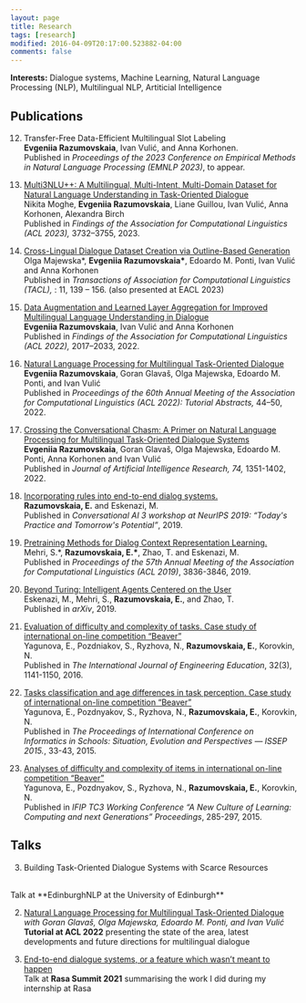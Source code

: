 ```yaml
---
layout: page
title: Research
tags: [research]
modified: 2016-04-09T20:17:00.523882-04:00
comments: false
---
```


**Interests:** Dialogue systems, Machine Learning, Natural Language Processing (NLP), Multilingual NLP, Artiticial Intelligence


## Publications

12. Transfer-Free Data-Efficient Multilingual Slot Labeling<br/>
<b>Evgeniia Razumovskaia</b>, Ivan Vulić, and Anna Korhonen.<br/>
Published in <i>Proceedings of the 2023 Conference on Empirical Methods in Natural Language Processing (EMNLP 2023)</i>, to appear.

11. [Multi3NLU++: A Multilingual, Multi-Intent, Multi-Domain Dataset for Natural Language Understanding in Task-Oriented Dialogue](https://aclanthology.org/2023.findings-acl.230.pdf)<br/>
Nikita Moghe, <b>Evgeniia Razumovskaia</b>, Liane Guillou, Ivan Vulić, Anna Korhonen, Alexandra Birch<br/>
Published in <i>Findings of 
the Association for Computational Linguistics (ACL 2023), </i> 3732–3755, 2023.

10. [Cross-Lingual 
Dialogue Dataset Creation via Outline-Based Generation](https://aclanthology.org/2023.tacl-1.9.pdf)<br/>
Olga Majewska\*, <b>Evgeniia Razumovskaia\*</b>, Edoardo M. Ponti, Ivan Vulić and Anna Korhonen<br/>
Published in <i>Transactions of Association for Computational Linguistics (TACL), </i>: 11, 139 – 156. (also presented at EACL 2023)

9. [Data Augmentation and Learned Layer Aggregation for Improved Multilingual Language Understanding in Dialogue](https://aclanthology.org/2022.findings-acl.160/)<br/>
**Evgeniia Razumovskaia**, Ivan Vulić and Anna Korhonen<br/> 
Published in <i>Findings of 
the Association for Computational Linguistics (ACL 2022), </i> 2017–2033, 2022.


8. [Natural Language 
Processing for Multilingual Task-Oriented Dialogue](https://aclanthology.org/2022.acl-tutorials.8/)<br/>
**Evgeniia Razumovskaia**, Goran Glavaš, Olga Majewska, Edoardo M. Ponti, and Ivan Vulić <br/>
Published in <i>Proceedings of the 60th Annual Meeting of the Association for Computational Linguistics (ACL 2022): Tutorial Abstracts,</i> 44–50, 2022.

7. [Crossing the Conversational Chasm: A Primer on Natural Language Processing for Multilingual Task-Oriented Dialogue Systems](https://www.jair.org/index.php/jair/article/view/13083)<br/>
**Evgeniia Razumovskaia**, Goran Glavaš, Olga Majewska, Edoardo M. Ponti, Anna Korhonen and Ivan Vulić <br/>
Published in <i>Journal of Artificial Intelligence Research, 74,</i>  1351-1402, 2022.

6. [Incorporating rules into end-to-end dialog systems.](http://alborz-geramifard.com/workshops/neurips19-Conversational-AI/Papers/43.pdf)<br/> 
**Razumovskaia, E.** and Eskenazi, M. <br/>
Published in <i>Conversational AI 3 workshop at NeurIPS 2019: “Today's Practice and Tomorrow's Potential”</i>, 2019.

5. [Pretraining Methods for Dialog Context Representation Learning.](https://www.aclweb.org/anthology/P19-1373.pdf)<br/> 
Mehri, S.*, **Razumovskaia, E.\***, Zhao, T. and Eskenazi, M. <br/>
Published in <i>Proceedings of the 57th Annual Meeting of the Association
for Computational Linguistics (ACL 2019)</i>, 3836-3846, 2019.

4. [Beyond Turing: Intelligent Agents Centered on the User](https://arxiv.org/abs/1901.06613)<br/> 
Eskenazi, M., Mehri, S., **Razumovskaia, E.**, and Zhao, T.<br/>
Published in <i>arXiv</i>, 2019.

3. [Evaluation of difficulty and complexity of tasks. Case study of international on-line competition “Beaver”](https://dialnet.unirioja.es/servlet/articulo?codigo=6910624)<br/> 
Yagunova, E., Pozdniakov, S., Ryzhova, N., **Razumovskaia, E.**, Korovkin, N.<br/>
Published in <i> The International Journal of Engineering Education</i>, 32(3), 1141-1150, 2016.


2. [Tasks classification and age differences in task perception. Case study of international on-line competition “Beaver”](https://core.ac.uk/download/pdf/77923211.pdf#page=39)<br/> 
Yagunova, E., Pozdnyakov, S., Ryzhova, N., **Razumovskaia, E.**, Korovkin, N.<br/>
Published in <i>The Proceedings of International Conference on Informatics in Schools: Situation, Evolution and
Perspectives — ISSEP 2015.</i>, 33-43, 2015.

1. [Analyses of difficulty and complexity of items in
international on-line competition “Beaver”](http://www.ifip2015.mii.vu.lt/file/repository/IFIP_Proceedings.pdf)<br/> 
Yagunova, E., Pozdnyakov, S., Ryzhova, N., **Razumovskaia, E.**, Korovkin, N.<br/>
Published in <i>IFIP TC3 Working Conference
“A New Culture of Learning:
Computing and next Generations” Proceedings</i>, 285-297, 2015. 


## Talks

3. Building Task-Oriented Dialogue Systems with Scarce Resources<br/>
<br/>
Talk at **EdinburghNLP at the University of Edinburgh**

2. [Natural Language Processing for Multilingual Task-Oriented Dialogue](https://docs.google.com/presentation/d/1TOoGMrCkeWIALhvuzbXnZxG8ZTAmi_1_UTIemCUsr6U/edit?usp=sharing)<br/>
<i>with Goran Glavaš, Olga Majewska, Edoardo M. Ponti, and Ivan Vulić</i><br/>
**Tutorial at ACL 2022** presenting the state of the area, latest developments and future directions for multilingual dialogue<br/> 

1. [End-to-end dialogue systems, or a feature which wasn’t meant to happen](https://www.youtube.com/watch?v=27rH1JfxvzI&t=11s)<br/>
Talk at **Rasa Summit 2021** summarising the work I did during my internship at Rasa<br/>
